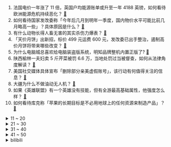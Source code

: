 1. 法国电价一年涨了 11 倍，英国户均能源账单或升至一年 4188 英镑，如何看待欧洲能源危机持续恶化？ [:link:](https://www.zhihu.com/question/550261436)
2. 如何看待国家发改委称「今年后几月到明年一季度，国内物价水平可能比前几月略高一些」？具体原因是什么？ [:link:](https://www.zhihu.com/question/550128238)
3. 有什么动物长得人畜无害的其实杀伤力爆表？ [:link:](https://www.zhihu.com/question/310860753)
4. 「天价月饼」出新招，标价 499 元运费 600 元，发改委已出手整治，遏制高价月饼将带来哪些改变？ [:link:](https://www.zhihu.com/question/550203746)
5. 为什么电脑城总喜欢给电脑装盗版系统，明知品牌整机内置正版了? [:link:](https://www.zhihu.com/question/526769152)
6. 陕西榆林一夫妇卖 5 斤芹菜被罚 6.6 万，当地处罚过当被督查，如何从法律角度解读？ [:link:](https://www.zhihu.com/question/550270325)
7. 美国社交媒体具体宣布「删除部分亲美虚假账号」，该行动有何值得关注的信息？ [:link:](https://www.zhihu.com/question/550268256)
8. 大疆为什么不做油动无人机？ [:link:](https://www.zhihu.com/question/549907308)
9. 如果《英雄联盟》有一个英雄没有技能，但有全游最高基础属性，他强度怎么样？ [:link:](https://www.zhihu.com/question/538818349)
10. 如何看待库克称「苹果的长期目标是不必用地球上的任何资源来制造产品」？ [:link:](https://www.zhihu.com/question/550119471)
<details>
<summary>11 ~ 20</summary>

11. 贵州黄平事业单位招聘笔试出现断崖式分差，11 人因作弊被取消成绩，他们将面临哪些处罚？ [:link:](https://www.zhihu.com/question/550280622)
12. 对于孩子不喜欢吃的东西，应该采取怎样的态度去应对？家长一定要逼着孩子吃吗？ [:link:](https://www.zhihu.com/question/547159026)
13. 准大一新生应该买电脑还是平板？ [:link:](https://www.zhihu.com/question/547038953)
14. 如何看待鲍威尔「放鹰」讲话吓崩美股，道指狂泻千点，马斯克、贝索斯等富豪财富一夜蒸发 5400 亿？ [:link:](https://www.zhihu.com/question/550189721)
15. 江苏一女子吃霸王餐被拦下后踢打店员，父母赶来替其付款称女子有抑郁症。如何看待该女子的行为？ [:link:](https://www.zhihu.com/question/550123933)
16. 我的博士生已经半个月没主动联系我了，他是不是在科研？ [:link:](https://www.zhihu.com/question/549989731)
17. 山西多校以是否购买平板电脑为分班标准，如何看待这一分班方式？是否存在违法行为？ [:link:](https://www.zhihu.com/question/550249224)
18. 喜欢燃油车的操控感觉，又想要电动车平顺畅快的动力感受，有什么两全其美的解决方案吗？ [:link:](https://www.zhihu.com/question/549917815)
19. 女朋友宣称能吃出河里野生鱼和池塘里鱼的味道差别，她是在骗我吗？ [:link:](https://www.zhihu.com/question/549961837)
20. 如何评价《中国说唱巅峰对决》GAI 表演的《威远故事》? [:link:](https://www.zhihu.com/question/550249811)
</details>
<details>
<summary>21 ~ 30</summary>

21. 如何看待美国警告俄罗斯勿转移札波罗热核电厂电力？ [:link:](https://www.zhihu.com/question/550246544)
22. 大家身边极度聪明的人是什么样子？ [:link:](https://www.zhihu.com/question/26073846)
23. 美国为什么不和日本搞氢能源车？却选择了和中国一样搞电车？ [:link:](https://www.zhihu.com/question/548330554)
24. 如何看待「养儿防老」的观念？ [:link:](https://www.zhihu.com/question/20475432)
25. 社会上有哪些你不知道的潜规则？ [:link:](https://www.zhihu.com/question/426984311)
26. 有哪些是同一个人而颜值相差甚远的照片？ [:link:](https://www.zhihu.com/question/34401174)
27. 如何评价 BLACKPINK《pink venom》首舞台？ [:link:](https://www.zhihu.com/question/550275408)
28. 世界末日到来时，你会做些什么？ [:link:](https://www.zhihu.com/question/543580459)
29. 你都读过哪些很有力量的文字？ [:link:](https://www.zhihu.com/question/549563682)
30. 如何看待米哈游miHoYo在即将于十二月举办线下创作节miYoSummer上提供的摊主权益？ [:link:](https://www.zhihu.com/question/550128934)
</details>
<details>
<summary>31 ~ 40</summary>

31. 8月27日的2022KPL夏季赛中，重庆狼队 4:3北京WB 晋级总决赛，如何评价这场比赛？ [:link:](https://www.zhihu.com/question/550293673)
32. 电视剧《苍兰诀》第 31-32 集拍得怎么样？哪些剧情点值得关注？ [:link:](https://www.zhihu.com/question/550283712)
33. 如何评价 twice 回归新曲《talk that talk》？ [:link:](https://www.zhihu.com/question/550075670)
34. 写文章没打标点符号是很严重的错误吗？ [:link:](https://www.zhihu.com/question/265818638)
35. 网传某公司要求一旦怀孕自动离职，如何从法律角度解读该事件？企业生育歧视背后的根源在哪里？ [:link:](https://www.zhihu.com/question/550341166)
36. 你见过最有趣的数学笑话是什么？ [:link:](https://www.zhihu.com/question/521950389)
37. 如何评价细田守的新作《龙与雀斑公主》？ [:link:](https://www.zhihu.com/question/463216452)
38. 19 岁男子偷玛莎拉蒂从长沙开到九江，被判 10 年罚 5 万，如何从法律角度解读此判罚？ [:link:](https://www.zhihu.com/question/550226342)
39. 人真的会因为极度悲伤和绝望而一夜白头吗？ [:link:](https://www.zhihu.com/question/328049666)
40. 9 岁男孩反复发烧，「开学综合征」患儿扎堆就诊，为何会出现这一状况？该如何缓解？ [:link:](https://www.zhihu.com/question/550346370)
</details>
<details>
<summary>41 ~ 50</summary>

41. 青岛一小区内人工湖中发现多条外来物种鳄雀鳝，物业抽干湖水抓捕 ，鳄雀鳝对当地生态有哪些影响？ [:link:](https://www.zhihu.com/question/550274141)
42. 俄专家称这不会是俄罗斯的最后一次扩军，如何理解这一观点？俄罗斯军队人数会持续增加吗？ [:link:](https://www.zhihu.com/question/550284111)
43. 普京宣布十年来最大规模扩军计划，为何俄罗斯逐步从裁军走向了扩军？这一变化会影响其它国家的军事战略吗？ [:link:](https://www.zhihu.com/question/550291630)
44. 鄱阳湖干旱 40天 缩水 69%，政府拟投资 435 亿建 2331 个水利项目，现当地情况如何？ [:link:](https://www.zhihu.com/question/550276153)
45. 一种新水果诞生，中国科学家历时 15 年培养出「脆蜜」，是龙眼+荔枝的后代，这一成就具有哪些意义？ [:link:](https://www.zhihu.com/question/550203685)
46. 专家建议还房贷时间延至 40 年，你认为这能减轻买房负担吗？ [:link:](https://www.zhihu.com/question/550228805)
47. 空军新闻发言人称「中国防空反导建设不针对特定国家地区」，这意味着什么？ [:link:](https://www.zhihu.com/question/550111487)
48. 如何评价 BLACKPINK 《Pink Venom》的练习室? [:link:](https://www.zhihu.com/question/549858941)
49. 内向孩子应该如何进行社交？ [:link:](https://www.zhihu.com/question/538009447)
50. 为什么随着生产力的发展进步，人性本质却没有多大改变？ [:link:](https://www.zhihu.com/question/400685460)
</details><details>
<summary>bilibili</summary>

1. MC让我泪流满面 [:link:](//www.bilibili.com/video/BV1jd4y197QN)
2. 【刘惜君 × 雾里】清冷声线诉无常，拨开迷雾见生息 [:link:](//www.bilibili.com/video/BV1KN4y1c7fW)
3. 一个县的小姐姐，她真的会噶我。 [:link:](//www.bilibili.com/video/BV1qd4y1d7po)
4. ⚡ 梗 王 但 爽 文 版  ⚡ [:link:](//www.bilibili.com/video/BV1WB4y147MU)
5. 【warma】来聊聊我的老家长沙【杂谈/第三期】 [:link:](//www.bilibili.com/video/BV1Tt4y1E7qz)
6. 《原神》过场动画-「花神之舞」 [:link:](//www.bilibili.com/video/BV13B4y1474S)
7. 正 规 合 法，哪都通 [:link:](//www.bilibili.com/video/BV1SB4y1V7M5)
8. 史上第一！400小时画完世界上所有软骨鱼（鲨鱼）图鉴！ [:link:](//www.bilibili.com/video/BV1MB4y157WM)
9. 【TF家族】TF少年进化论第六期——《陆》（舞台篇） [:link:](//www.bilibili.com/video/BV1sG4y1k7TJ)
10. 儿子非要在家长会上展示才艺.... [:link:](//www.bilibili.com/video/BV1SP41157fr)
<details>
<summary>11 ~ 20</summary>

11. 为什么要给卢旺达总统颁发门垫子？【神奇组织01】 [:link:](//www.bilibili.com/video/BV13W4y1t7pE)
12. 1000块vs100万的小提琴！哪一个比较猛？！ [:link:](//www.bilibili.com/video/BV1nB4y1x7DN)
13. 七年长跑，我求婚了，在鲸鱼的见证下 [:link:](//www.bilibili.com/video/BV1MU4y167Ci)
14. 军训快结束，给带伙露一手 [:link:](//www.bilibili.com/video/BV1Yg411r7gk)
15. “今 天，我 的 DNA 彻 底 崩 溃 了！” [:link:](//www.bilibili.com/video/BV1YW4y187mt)
16. 又 甘 又 刻，叮叮当当舞！ ❤️ 【咬人猫】 [:link:](//www.bilibili.com/video/BV19B4y1374d)
17. 从他违抗生命本能的那一刻起，就已不能称之为机械了 [:link:](//www.bilibili.com/video/BV1HB4y1475C)
18. 须弥探索现状 [:link:](//www.bilibili.com/video/BV1Aa411o743)
19. 超级牛马（2） [:link:](//www.bilibili.com/video/BV1Xa41197ys)
20. 【原神】刻晴：我要当T0！当一个没人会看不起的T0！ [:link:](//www.bilibili.com/video/BV1vY4y1F79J)
</details>
<details>
<summary>21 ~ 30</summary>

21. 猫德学院关于被遗弃猫咪的声明 [:link:](//www.bilibili.com/video/BV1aB4y1x77L)
22. 细思极恐... 拐卖妇女的各种套路： [:link:](//www.bilibili.com/video/BV1wG411t7uC)
23. 唐僧被我抓了，悟空也来不及救！ [:link:](//www.bilibili.com/video/BV1ag411r7Lp)
24. 7.6亿中国农民不需要被赞美 [:link:](//www.bilibili.com/video/BV1uV4y1W7Es)
25. 家里的贼 都被我穷哭了 [:link:](//www.bilibili.com/video/BV1XG4y1r7Ws)
26. 柠檬：首先 我没惹你们任何人 [:link:](//www.bilibili.com/video/BV1Wa411G7gv)
27. “我不会错过你的！” [:link:](//www.bilibili.com/video/BV1kV4y1W7EB)
28. 这  都  什  么  妖  魔  鬼  怪（十） [:link:](//www.bilibili.com/video/BV1vG41147Zp)
29. 艺术有毒｜中国巨型机械艺术装置第一人肖将军 [:link:](//www.bilibili.com/video/BV1eW4y1878w)
30. 一口一个小猫咪 [:link:](//www.bilibili.com/video/BV1wV4y1W7dU)
</details>
<details>
<summary>31 ~ 40</summary>

31. 即使默默无闻，即使没有掌声，即使是白干，但这就是热爱啊 [:link:](//www.bilibili.com/video/BV1hG41147WC)
32. 【泠鸢×嘉然】合作单曲《我们快出发》元气上线（欢迎二创） [:link:](//www.bilibili.com/video/BV1Rd4y1d72K)
33. 【原神】3.0须弥大世界任务解谜/副本开启 合集（持续更新中） [:link:](//www.bilibili.com/video/BV1x14y1x7QX)
34. 你那是去的理发店吗？那是创意广告大师！【慧小媛】 [:link:](//www.bilibili.com/video/BV1bW4y1t755)
35. 崩坏3「纯真梦歌」线上音乐会 [:link:](//www.bilibili.com/video/BV1ad4y1d7Kk)
36. 这是...我可以看的吗？！2022年10月新番导视！【泛式】 [:link:](//www.bilibili.com/video/BV1rW4y18743)
37. 法律人的第一次变装视频 [:link:](//www.bilibili.com/video/BV1st4y1n7rC)
38. TWICE最新回归曲Talk that Talk MV+打歌舞台合集(更至220827) [:link:](//www.bilibili.com/video/BV1Xd4y1d7qJ)
39. 千万不要给孩子买长颈鹿 [:link:](//www.bilibili.com/video/BV1ag411D7Zy)
40. 【原神须弥草神瞳】(110已完结)散失的草神瞳全收集！分区域收集！贴心领跑防迷路！全网最贴心的须弥草神瞳攻略！ [:link:](//www.bilibili.com/video/BV1pa411G7p2)
</details>
<details>
<summary>41 ~ 50</summary>

41. 还原《食神》，皇帝炒饭！猪猪良心出品！ [:link:](//www.bilibili.com/video/BV1EW4y187RF)
42. 不是我踢最后一脚晚上都睡不着 [:link:](//www.bilibili.com/video/BV1Ua411G7VL)
43. 当你有个笑点低的朋友！！！ [:link:](//www.bilibili.com/video/BV1gT411F7y4)
44. 等位200桌排队8小时，这样的火锅值不值得去吃【您赞我来排ep01-鸿姐老火锅】 [:link:](//www.bilibili.com/video/BV1Ae4y1Z7Rw)
45. 中国绝技独竹漂，凭一根竹子在江面起舞，这个女生好厉害！ [:link:](//www.bilibili.com/video/BV1MN4y1c76o)
46. 顶着太阳在外画墙绘，我老婆心疼我，给我买了一双皮鞋。 [:link:](//www.bilibili.com/video/BV1wV4y1W7u1)
47. 结婚了 结婚了 新郎就是我 [:link:](//www.bilibili.com/video/BV1fG4y1r75T)
48. 冰镇水泥？居然这么好喝？ [:link:](//www.bilibili.com/video/BV1yG4y1r77N)
49. 《凤 凰 还 巢》 [:link:](//www.bilibili.com/video/BV1nG4y1r7Xi)
50. 《鱼香肉丝》一道让你无法拒绝的美味家常菜！ [:link:](//www.bilibili.com/video/BV1rd4y1A7vY)
</details>
<details>
<summary>51 ~ 60</summary>

51. 我居然算出了光头强砍了多少棵树 ？？【全网最细，不细抽我】 [:link:](//www.bilibili.com/video/BV1hP41157AE)
52. 帝国覆灭之夜，苏德战场最终决战：柏林会战【历史调研室】 [:link:](//www.bilibili.com/video/BV1Qd4y1d7px)
53. 有些许漫画感吗 [:link:](//www.bilibili.com/video/BV13d4y1d75Z)
54. 老师说我画的雷电将军很奇怪 [:link:](//www.bilibili.com/video/BV1yB4y1V7KT)
55. 今天是我的生日 也是我向你求婚的日子 [:link:](//www.bilibili.com/video/BV1k14y1x7Ut)
56. 突如其来的专业，让人笑不活了！#非物质文化遗产 #搞笑 [:link:](//www.bilibili.com/video/BV1Tt4y1n7iB)
57. 那里本没有路，那里原也没有灯，却有微光筑起的“防火长城” [:link:](//www.bilibili.com/video/BV1yd4y1d7ss)
58. 秘密基地的秘密电影院茶几下面居然又挖出了一个隐藏空间？ [:link:](//www.bilibili.com/video/BV1UG41147Qh)
59. 自信就是允许自己被否定，那是你的批判，我无需认同 [:link:](//www.bilibili.com/video/BV1e14y1t7t1)
60. 尘环行动18 [:link:](//www.bilibili.com/video/BV1yP4115755)
</details>
<details>
<summary>61 ~ 70</summary>

61. 【emoji】抽 象 小 卖 部 吸 螺 篇 [:link:](//www.bilibili.com/video/BV1rg411r7BU)
62. 借只鸡回去拍视频 [:link:](//www.bilibili.com/video/BV1xU4y167AR)
63. 一夜之间！700万人读了我高中毕业写给校草的诗！ [:link:](//www.bilibili.com/video/BV14a41197c9)
64. 这螃蟹伤害咋这么高啊！一刀就秒了！！！ [:link:](//www.bilibili.com/video/BV1ZB4y1x7go)
65. 整活！假装在家喝闷酒喝到呕吐…被女友当场撞见会怎样？！ [:link:](//www.bilibili.com/video/BV1eU4y167Gv)
66. 卧槽……我完全理解什么叫长相身高不匹配了！ [:link:](//www.bilibili.com/video/BV1VT411w7xv)
67. 如何快速入狱？ [:link:](//www.bilibili.com/video/BV1zG4y1r7Yf)
68. 派大星软糖！居然被我还原出来了！ [:link:](//www.bilibili.com/video/BV1LV4y1W7h2)
69. 这才是中国的神仙！！ [:link:](//www.bilibili.com/video/BV1CG411V76Z)
70. 有必要把沙漠变成绿洲吗？是否所有的沙漠都不能人为干预呢？ [:link:](//www.bilibili.com/video/BV19N4y1F7ea)
</details>
<details>
<summary>71 ~ 80</summary>

71. “以火灭火”？！海尔兄弟没有骗我！ [:link:](//www.bilibili.com/video/BV1VD4y167rS)
72. 有求必应（花絮版 [:link:](//www.bilibili.com/video/BV1uT411F78a)
73. 20年前的世界级动画神作，【星际宝贝】大结局到底是什么？ [:link:](//www.bilibili.com/video/BV1CP41157LH)
74. 【尘环行动18】摆完挂机 简单好抄（后续更新摆完挂机 挑战任务合集 持续更新中） [:link:](//www.bilibili.com/video/BV1Da411G74v)
75. 【22娘×33娘】白嫖使我快乐！ [:link:](//www.bilibili.com/video/BV1DP41157QV)
76. 游戏黑洞 [:link:](//www.bilibili.com/video/BV1bB4y1z7Db)
77. 我 的 畜 生 朋 友 5 [:link:](//www.bilibili.com/video/BV1HT411w7Ye)
78. 哟？哪位同学照镜子呢？ [:link:](//www.bilibili.com/video/BV13B4y147jb)
79. 【散人】国产恐怖《阴阳锅》 鸳鸯锅的诅咒（完结共6P） [:link:](//www.bilibili.com/video/BV1Gt4y1E7yU)
80. 骗小孩钱有这么难吗？ [:link:](//www.bilibili.com/video/BV1md4y1d7Si)
</details>
<details>
<summary>81 ~ 90</summary>

81. 狗头吧亲兄弟！999%拿一血！无限越塔禁术！【垃圾英雄拯救计划】 [:link:](//www.bilibili.com/video/BV1yN4y1F7gQ)
82. 教一岁多的儿子唱《孤勇者》，出门能对上暗号么？？ [:link:](//www.bilibili.com/video/BV14N4y1c76h)
83. 【原神】米哈游竟然夹带这么多私货!露出鸡脚被我发现了吧！ [:link:](//www.bilibili.com/video/BV15a411R7kq)
84. 《 你 问 我 打 ！》 [:link:](//www.bilibili.com/video/BV13V4y1W7X6)
85. 整个宿舍的爹留下的珍贵影像 [:link:](//www.bilibili.com/video/BV1Gt4y1n7sd)
86. 请我的好友们来吃满汉全席！除了我自己大家都很满意！ [:link:](//www.bilibili.com/video/BV13t4y1E7tE)
87. 你们尽管吃！史莱姆那边我去解释！ [:link:](//www.bilibili.com/video/BV1NB4y147zb)
88. 一口气看完【萌虎重生】，我堂堂猛虎竟被欺负成这样 [:link:](//www.bilibili.com/video/BV1qg411r7jP)
89. 你打了个喷嚏就会吹time了？？ [:link:](//www.bilibili.com/video/BV1a14y1t7Rw)
90. （3.0已完结）原神须弥失散的草神瞳，全收集攻略，贴心领跑不迷路！【璐璐咔】 [:link:](//www.bilibili.com/video/BV1nV4y1W7FE)
</details>
<details>
<summary>91 ~ 100</summary>

91. 我是秋名山车神这种事，还有人不知道吗....... [:link:](//www.bilibili.com/video/BV1jV4y1H7xd)
92. 人类究竟可以跑多快？？ [:link:](//www.bilibili.com/video/BV1K14y1x7nQ)
93. 【花小烙】人被突然吓到的那一刻身体里发生了？ [:link:](//www.bilibili.com/video/BV1wB4y1G7kd)
94. 芬兰家人被兰州牛肉面惊到目瞪口呆！干锅肥肠辣子鸡太惊艳，带侄儿侄女逛中国超市，啥都想买怎么办？！ [:link:](//www.bilibili.com/video/BV1vT411w74Q)
95. [MinecraftBE]三年心血，但是冷门 [:link:](//www.bilibili.com/video/BV19G4y1r7PS)
96. 带给你甜辣并存的pop呀！～( ´▽` )ﾉ [:link:](//www.bilibili.com/video/BV1YU4y1k7bg)
97. 这论文写的，可真像暑假总结啊 [:link:](//www.bilibili.com/video/BV1eB4y1z7BA)
98. 流浪猫偷火腿肠成网红，每天几十万人看它狗狗祟祟 [:link:](//www.bilibili.com/video/BV1fd4y1R7FP)
99. 原神3.0必看！高等元素论史上最强教程，草系反应全面解析 [:link:](//www.bilibili.com/video/BV1we4y1Z7Yv)
100. 张天爱手撕徐开骋，娜扎极速补锤，剧情太阳间了（内含爆笑录音） [:link:](//www.bilibili.com/video/BV1zd4y1A7ms)
</details></details>